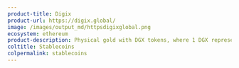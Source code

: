 ```yaml
---
product-title: Digix
product-url: https://digix.global/
image: /images/output_md/httpsdigixglobal.png
ecosystem: ethereum
product-description: Physical gold with DGX tokens, where 1 DGX represents 1 gram of gold on Ethereum.
coltitle: Stablecoins
colpermalink: stablecoins
---
```

